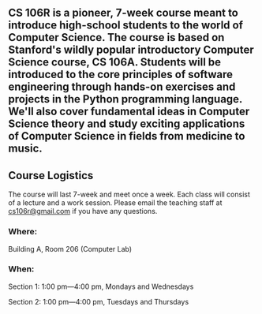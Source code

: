CS 106R is a pioneer, 7-week course meant to introduce high-school students to the world of Computer Science. The course is based on Stanford's wildly popular introductory Computer Science course, CS 106A. Students will be introduced to the core principles of software engineering through hands-on exercises and projects in the Python programming language. We'll also cover fundamental ideas in Computer Science theory and study exciting applications of Computer Science in fields from medicine to music.
---
## Course Logistics
The course will last 7-week and meet once a week.
Each class will consist of a lecture and a work session. 
Please email the teaching staff at cs106r@gmail.com if you have any questions.

### Where:
Building A, Room 206 (Computer Lab)
### When:
Section 1: 1:00 pm—4:00 pm, Mondays and Wednesdays

Section 2: 1:00 pm—4:00 pm, Tuesdays and Thursdays
